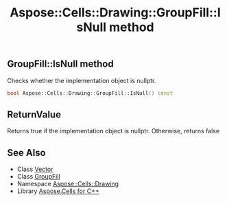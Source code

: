 ﻿---
title: Aspose::Cells::Drawing::GroupFill::IsNull method
linktitle: IsNull
second_title: Aspose.Cells for C++ API Reference
description: 'Aspose::Cells::Drawing::GroupFill::IsNull method. Checks whether the implementation object is nullptr in C++.'
type: docs
weight: 500
url: /cpp/aspose.cells.drawing/groupfill/isnull/
---
## GroupFill::IsNull method


Checks whether the implementation object is nullptr.

```cpp
bool Aspose::Cells::Drawing::GroupFill::IsNull() const
```


## ReturnValue

Returns true if the implementation object is nullptr. Otherwise, returns false

## See Also

* Class [Vector](../../../aspose.cells/vector/)
* Class [GroupFill](../)
* Namespace [Aspose::Cells::Drawing](../../)
* Library [Aspose.Cells for C++](../../../)
